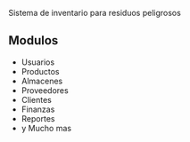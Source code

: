 
Sistema de inventario para residuos peligrosos

## Modulos

- Usuarios
- Productos
- Almacenes
- Proveedores
- Clientes
- Finanzas
- Reportes
- y Mucho mas
